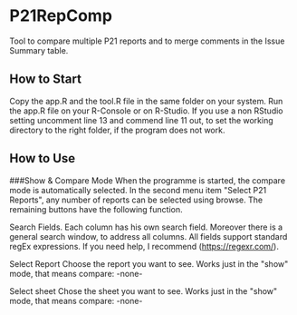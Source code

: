 # P21RepComp
Tool to compare multiple P21 reports and to merge comments in the Issue Summary table. 

## How to Start
Copy the app.R and the tool.R file in the same folder on your system. Run the app.R file on your R-Console or on R-Studio.
If you use a non RStudio setting uncomment line 13 and commend line 11 out, to set the working directory to the right folder, if 
the program does not work. 


## How to Use
###Show & Compare Mode
When the programme is started, the compare mode is automatically selected. In the second menu item "Select P21 Reports", any number of reports can be selected using browse. The remaining buttons have the following function.

Search Fields.
Each column has his own search field. Moreover there is a general search window, to address all columns.
All fields support standard regEx expressions. If you need help, I recommend (https://regexr.com/).

Select Report 
Choose the report you want to see. Works just in the "show" mode, that means compare: -none-


Select sheet
Chose the sheet you want to see. Works just in the "show" mode, that means compare: -none-